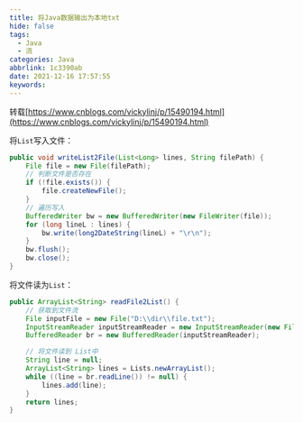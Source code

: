 ```yaml
---
title: 将Java数据输出为本地txt
hide: false
tags:
  - Java
  - 流
categories: Java
abbrlink: 1c3390ab
date: 2021-12-16 17:57:55
keywords:
---
```


转载[https://www.cnblogs.com/vickylinj/p/15490194.html](https://www.cnblogs.com/vickylinj/p/15490194.html)

 将`List`写入文件：
<!-- more -->
```java
public void writeList2File(List<Long> lines, String filePath) {
    File file = new File(filePath);
    // 判断文件是否存在
    if (!file.exists()) {
        file.createNewFile();
    }
    // 遍历写入
    BufferedWriter bw = new BufferedWriter(new FileWriter(file));
    for (long lineL : lines) {
        bw.write(long2DateString(lineL) + "\r\n");
    }
    bw.flush();
    bw.close();
}
```

将文件读为`List`：

```java
public ArrayList<String> readFile2List() {
    // 获取到文件流
    File inputFile = new File("D:\\dir\\file.txt");
    InputStreamReader inputStreamReader = new InputStreamReader(new FileInputStream(inputFile));
    BufferedReader br = new BufferedReader(inputStreamReader);

    // 将文件读到 List中
    String line = null;
    ArrayList<String> lines = Lists.newArrayList();
    while ((line = br.readLine()) != null) {
        lines.add(line);
    }
    return lines;
}
```



